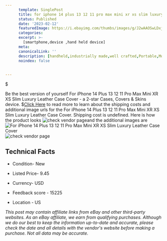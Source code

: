 ```yaml
---
      template: SinglePost
      title: for iphone 14 plus 13 12 11 pro max mini xr xs slim luxury leather case cover
      status: Published
      date: '2023-02-12'
      featuredImage: https://i.ebayimg.com/thumbs/images/g/J2wAAOSwLDxjcjHP/s-l225.jpg
      categories: 
      excerpt: >-
        [smartphone,device ,hand held device]
      meta:
      canonicalLink: ''
      description: [handheld,industrially made,well crafted,Portable,Mobile,Compact,Convenient,Lightweight,Maneuverable,Man-portable,Miniature,Carriable,Hand-held,Light,Holdable,Transportable,Mobile device,Pocket-sized,On-the-go,Wireless,Cordless,Compact size,Convenient size, smartphone,device ,hand held device]
      noindex: false
      
        
---
```

$

Be the best version of yourself For iPhone 14 Plus 13 12 11 Pro Max Mini XR XS Slim Luxury Leather Case Cover - a 2-star Cases, Covers & Skins device.
$[Click Here](https://www.ebay.com/itm/284329580439?hash=item42335d1797%3Ag%3AJ2wAAOSwLDxjcjHP&amdata=enc%3AAQAHAAAA4OSAOOTz81FFQK03%2BHlepwDm4kUdvo7DGa0dqxIlgcz%2Ft7Zkb7k6uM%2FhsDtTd27GpDfSb1aBPdCbsOOwbwHSTp3aEG%2FFyWhu%2BfcCo1Eybf27t%2B7OcrQzohOTXSMhnCS314qAaaVVClUtrBWG8ojl8rlUyioNmyaWJDHd1N9sE82hHg2gDXk%2BYH5jYcVm0444UTiQxG7gkh42K0IZ9JjfiOPlX2frsfyn3IgCgDUewq1hGT1D9GnrlQ4NSKIyM9D9AdLp9b%2FLEaAUvgGDxuJ9MZD6DmtoQ%2FJDpoGqsNXUzPAI&mkevt=1&mkcid=1&mkrid=711-53200-19255-0&campid=%253CePNCampaignId%253E&customid=%253CreferenceId%253E&toolid=10049) to read more to learn about the shipping costs and additional image urls for the For iPhone 14 Plus 13 12 11 Pro Max Mini XR XS Slim Luxury Leather Case Cover. Shipping cost is undefined. Here is how the product looks ![check vendor page](https://i.ebayimg.com/thumbs/images/g/J2wAAOSwLDxjcjHP/s-l225.jpg)and the additional images are![For iPhone 14 Plus 13 12 11 Pro Max Mini XR XS Slim Luxury Leather Case Cover](https://i.ebayimg.com/images/g/J2wAAOSwLDxjcjHP/s-l1600.jpg)![check vendor page](https://origin-galleryplus.ebayimg.com/ws/web/284329580439_2_0_1/225x225.jpg,https://origin-galleryplus.ebayimg.com/ws/web/284329580439_3_0_1/225x225.jpg,https://origin-galleryplus.ebayimg.com/ws/web/284329580439_4_0_1/225x225.jpg,https://origin-galleryplus.ebayimg.com/ws/web/284329580439_5_0_1/225x225.jpg,https://origin-galleryplus.ebayimg.com/ws/web/284329580439_6_0_1/225x225.jpg,https://origin-galleryplus.ebayimg.com/ws/web/284329580439_7_0_1/225x225.jpg,https://origin-galleryplus.ebayimg.com/ws/web/284329580439_8_0_1/225x225.jpg,https://origin-galleryplus.ebayimg.com/ws/web/284329580439_9_0_1/225x225.jpg,https://origin-galleryplus.ebayimg.com/ws/web/284329580439_10_0_1/225x225.jpg,https://origin-galleryplus.ebayimg.com/ws/web/284329580439_11_0_1/225x225.jpg)



 ## Technical Facts 



     
      

 - Condition- New 


      

 - Listed Price- 9.45 


      

 - Currency- USD 


      

 - Feedback score - 15225 


      

 - Location - US 


      
      

 *_This post may contain affiliate links from eBay and other third-party websites. As an eBay affiliate, we earn from qualifying purchases. Although we do our best to keep the information up-to-date and accurate, please check the date and all details with the vendor's website before making a purchase. Not all data may be accurate._*






